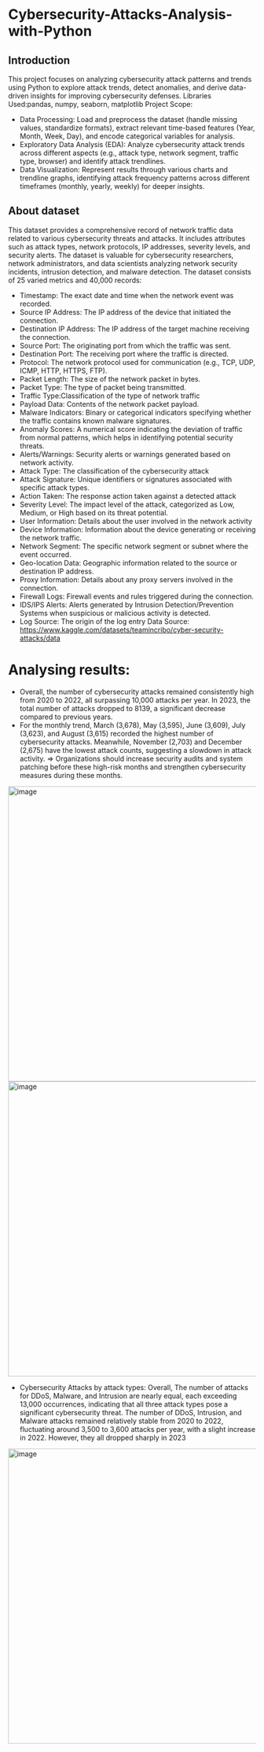 # Cybersecurity-Attacks-Analysis-with-Python
## Introduction
This project focuses on analyzing cybersecurity attack patterns and trends using Python to explore attack trends, detect anomalies, and derive data-driven insights for improving cybersecurity defenses.
Libraries Used:pandas, numpy, seaborn, matplotlib
Project Scope:
- Data Processing: Load and preprocess the dataset (handle missing values, standardize formats), extract relevant time-based features (Year, Month, Week, Day), and encode categorical variables for analysis.
- Exploratory Data Analysis (EDA): Analyze cybersecurity attack trends across different aspects (e.g., attack type, network segment, traffic type, browser) and identify attack trendlines.
- Data Visualization: Represent results through various charts and trendline graphs, identifying attack frequency patterns across different timeframes (monthly, yearly, weekly) for deeper insights.
## About dataset
This dataset provides a comprehensive record of network traffic data related to various cybersecurity threats and attacks. It includes attributes such as attack types, network protocols, IP addresses, severity levels, and security alerts. The dataset is valuable for cybersecurity researchers, network administrators, and data scientists analyzing network security incidents, intrusion detection, and malware detection.
The dataset consists of 25 varied metrics and 40,000 records:

- Timestamp: The exact date and time when the network event was recorded.
- Source IP Address: The IP address of the device that initiated the connection.
- Destination IP Address: The IP address of the target machine receiving the connection.
- Source Port: The originating port from which the traffic was sent.
- Destination Port: The receiving port where the traffic is directed.
- Protocol: The network protocol used for communication (e.g., TCP, UDP, ICMP, HTTP, HTTPS, FTP).
- Packet Length: The size of the network packet in bytes.
- Packet Type: The type of packet being transmitted.
- Traffic Type:Classification of the type of network traffic 
- Payload Data: Contents of the network packet payload.
- Malware Indicators: Binary or categorical indicators specifying whether the traffic contains known malware signatures.
- Anomaly Scores: A numerical score indicating the deviation of traffic from normal patterns, which helps in identifying potential security threats.
- Alerts/Warnings: Security alerts or warnings generated based on network activity.
- Attack Type: The classification of the cybersecurity attack
- Attack Signature: Unique identifiers or signatures associated with specific attack types.
- Action Taken: The response action taken against a detected attack
- Severity Level: The impact level of the attack, categorized as Low, Medium, or High based on its threat potential.
- User Information: Details about the user involved in the network activity
- Device Information: Information about the device generating or receiving the network traffic.
- Network Segment: The specific network segment or subnet where the event occurred.
- Geo-location Data: Geographic information related to the source or destination IP address.
- Proxy Information: Details about any proxy servers involved in the connection.
- Firewall Logs: Firewall events and rules triggered during the connection.
- IDS/IPS Alerts: Alerts generated by Intrusion Detection/Prevention Systems when suspicious or malicious activity is detected.
- Log Source: The origin of the log entry
Data Source: https://www.kaggle.com/datasets/teamincribo/cyber-security-attacks/data
# Analysing results: 
- Overall, the number of cybersecurity attacks remained consistently high from 2020 to 2022, all surpassing 10,000 attacks per year. In 2023, the total number of attacks dropped to 8139, a significant decrease compared to previous years.
- For the monthly trend, March (3,678), May (3,595), June (3,609), July (3,623), and August (3,615) recorded the highest number of cybersecurity attacks. Meanwhile, November (2,703) and December (2,675) have the lowest attack counts, suggesting a slowdown in attack activity. => Organizations should increase security audits and system patching before these high-risk months and strengthen cybersecurity measures during these months.

<img width="600" alt="image" src="https://github.com/user-attachments/assets/1a53d47a-5dd9-47fb-8db4-428a21679692" />
  
<img width="600" alt="image" src="https://github.com/user-attachments/assets/86d512cb-9bb0-42d2-8365-e491cf7f3635" />

- Cybersecurity Attacks by attack types: Overall, The number of attacks for DDoS, Malware, and Intrusion are nearly equal, each exceeding 13,000 occurrences, indicating that all three attack types pose a significant cybersecurity threat. The number of DDoS, Intrusion, and Malware attacks remained relatively stable from 2020 to 2022, fluctuating around 3,500 to 3,600 attacks per year, with a slight increase in 2022. However, they all dropped sharply in 2023

 <img width="600" alt="image" src="https://github.com/user-attachments/assets/ebf8cfdc-35cb-4dd2-bb7b-ac113ad93881" />

